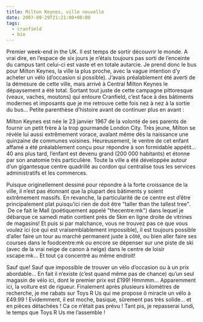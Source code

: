 ```yaml
---
title: Milton Keynes, ville nouvelle
date: 2007-09-29T21:21:00+00:00
tags:
  - cranfield
  - bio
---
```


 Premier week-end in the UK. Il est temps de sortir découvrir le monde. A vrai dire, en l’espace de six jours je n’étais toujours pas sorti de l’enceinte du campus tant celui-ci est vaste et en totale autarcie. Je prend donc le bus pour Milton Keynes, la ville la plus proche, avec la vague intention d’y acheter un vélo (d’occasion si possible). J’avais préalablement été averti de la démesure de cette ville, mais arrivé à Central Milton Keynes le dépaysement a été total. Sortant tout juste de cette campagne pittoresque (veaux, vaches, moutons) qui entoure Cranfield, c’est face à des bâtiments modernes et imposants que je me retrouve cette fois nez à nez à la sortie du bus... Petite parenthèse d’histoire avant de continuer plus en avant :

 Milton Keynes est née le 23 janvier 1967 de la volonté de ses parents de fournir un petit frère à la trop gourmande London City. Très jeune, Milton se révèle lui aussi extrêmement vorace, avalant même dès la naissance une quinzaine de communes voisines. Heureusement, le ventre de cet enfant affamé a été préalablement conçu pour répondre à son formidable appétit... 40 ans plus tard, l’enfant est devenu grand (200 000 habitants) et étonne par son anatomie très particulière. Toute la ville a été développée autour d’un gigantesque centre quadrillé au cordon qui centralise tous les services administratifs et les commerces.

 Puisque originellement dessiné pour répondre à la forte croissance de la ville, il n’est pas étonnant que la plupart des bâtiments y soient extrêmement massifs. En revanche, la particularité de ce centre est d’être principalement plat puisqu’ici rien de doit être "taller than the tallest tree".  De ce fait le Mall (poétiquement appelé "thecentre:mk") dans lequel je débarque ce samedi matin contient près de 5km en ligne droite de vitrines de magasins! Et puis si par malchance, vous ne trouvez pas ce que vous voulez ici (ce qui est vraisemblablement impossible), il est toujours possible d’aller faire un tour au marché permanent juste à côté, ou bien aller faire ses courses dans le foodcentre:mk ou encore se dépenser sur une piste de ski (avec de la vrai neige de canon à neige) dans le centre de loisir xscape:mk... Et tout ça concentré au même endroit!
 
 Sauf que! Sauf que impossible de trouver un vélo d’occasion ou à un prix abordable... En fait il n’existe (c’est quand même pas de chance) qu’un seul magasin de vélo ici, dont le premier prix est £199! Hmmmm... Apparemment ici, la voiture est de rigueur. Finalement après plusieurs kilomètres de recherche, je me rabats sur Toys R Us qui me propose ô miracle un vélo à £49.99 ! Evidemment, il est moche, basique, sûrement pas très solide... et en pièces détachées ! Ca ce n’était pas prévu ! Tant pis, je repasserai lundi, le temps que Toys R Us me l’assemble !
